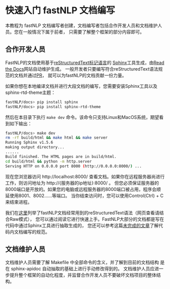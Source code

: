 # 快速入门 fastNLP 文档编写

本教程为 fastNLP 文档编写者创建，文档编写者包括合作开发人员和文档维护人员。您在一般情况下属于前者，
只需要了解整个框架的部分内容即可。

## 合作开发人员

FastNLP的文档使用基于[reStructuredText标记语言](http://docutils.sourceforge.net/rst.html)的
[Sphinx](http://sphinx.pocoo.org/)工具生成，由[Read the Docs](https://readthedocs.org/)网站自动维护生成。
一般开发者只要编写符合reStructuredText语法规范的文档并通过[PR](https://help.github.com/en/articles/about-pull-requests)，
就可以为fastNLP的文档贡献一份力量。

如果你想在本地编译文档并进行大段文档的编写，您需要安装Sphinx工具以及sphinx-rtd-theme主题：
```bash
fastNLP/docs> pip install sphinx
fastNLP/docs> pip install sphinx-rtd-theme
```
然后在本目录下执行 `make dev` 命令。该命令只支持Linux和MacOS系统，期望看到如下输出：
```bash
fastNLP/docs> make dev
rm -rf build/html && make html && make server
Running Sphinx v1.5.6
making output directory...
......
Build finished. The HTML pages are in build/html.
cd build/html && python -m http.server
Serving HTTP on 0.0.0.0 port 8000 (http://0.0.0.0:8000/) ...
```
现在您浏览器访问 http://localhost:8000/ 查看文档。如果你在远程服务器尚进行工作，则访问地址为 http://{服务器的ip地址}:8000/ 。
但您必须保证服务器的8000端口是开放的。如果您的电脑或远程服务器的8000端口被占用，程序会顺延使用8001、8002……等端口。
当你结束访问时，您可以使用Control(Ctrl) + C 来结束进程。

我们在[这里](./source/user/example.rst)列举了fastNLP文档经常用到的reStructuredText语法（网页查看请结合Raw模式），
您可以通过阅读它进行快速上手。FastNLP大部分的文档都是写在代码中通过Sphinx工具进行抽取生成的，
您还可以参考这篇[未完成的文章](./source/user/docs_in_code.rst)了解代码内文档编写的规范。

## 文档维护人员

文档维护人员需要了解 Makefile 中全部命令的含义，并了解到目前的文档结构
是在 sphinx-apidoc 自动抽取的基础上进行手动修改得到的。
文档维护人员应进一步提升整个框架的自动化程度，并监督合作开发人员不要破坏文档项目的整体结构。